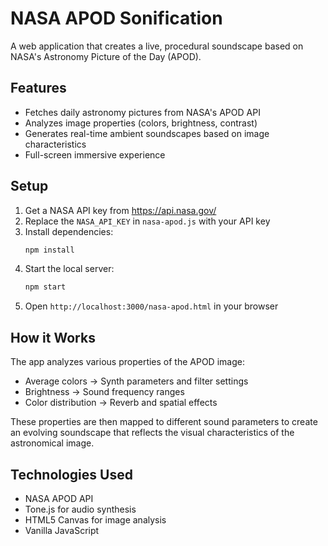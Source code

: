 # NASA APOD Sonification

A web application that creates a live, procedural soundscape based on NASA's Astronomy Picture of the Day (APOD).

## Features

- Fetches daily astronomy pictures from NASA's APOD API
- Analyzes image properties (colors, brightness, contrast)
- Generates real-time ambient soundscapes based on image characteristics
- Full-screen immersive experience

## Setup

1. Get a NASA API key from https://api.nasa.gov/
2. Replace the `NASA_API_KEY` in `nasa-apod.js` with your API key
3. Install dependencies:
   ```bash
   npm install
   ```
4. Start the local server:
   ```bash
   npm start
   ```
5. Open `http://localhost:3000/nasa-apod.html` in your browser

## How it Works

The app analyzes various properties of the APOD image:
- Average colors → Synth parameters and filter settings
- Brightness → Sound frequency ranges
- Color distribution → Reverb and spatial effects

These properties are then mapped to different sound parameters to create an evolving soundscape that reflects the visual characteristics of the astronomical image.

## Technologies Used

- NASA APOD API
- Tone.js for audio synthesis
- HTML5 Canvas for image analysis
- Vanilla JavaScript
